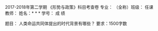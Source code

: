 2017-2018年第二学期
《形势与政策》科目考查卷
   专业：    （全称）班级：             任课教师： 
姓名：* * *    学号：            成 绩

题目： 人类命运共同体提出的时代背景有哪些？ 
要求：1500字数

